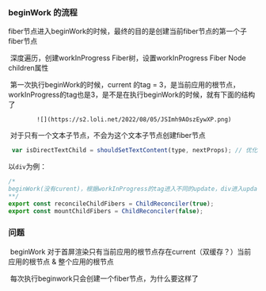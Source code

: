 ### beginWork 的流程

​	fiber节点进入beginWork的时候，最终的目的是创建当前fiber节点的第一个子fiber节点

​	深度遍历，创建workInProgress Fiber树，设置workInProgress Fiber Node children属性

​	第一次执行beginWork的时候，current 的tag = 3，是当前应用的根节点，workInProgress的tag也是3，是不是在执行beginWork的时候，就有下面的结构了

 			![](https://s2.loli.net/2022/08/05/JSImh9AOszEywXP.png)

​	对于只有一个文本子节点，不会为这个文本子节点创建fiber节点

```js
 var isDirectTextChild = shouldSetTextContent(type, nextProps); // 优化
```

以`div`为例：

```js
/* 
beginWork(没有curent)，根据workInProgress的tag进入不同的update，div进入updateHostComponent,然后进入 reconcileChildren，这个方法是给当前的fiber节点创建子节点，进入之前workInProgress.child 为null。根据currnt进入mountChildFibers 或者 reconcileChildFibers，这两者都是调用ChildReconciler，区别在于传入的参数，true的话表示追踪副作用(shouldTrackSideEffects)，会打上标签，类似于childToDelete.flags = Deletion，在commit就会根据flags判断更新、删除之类的DOM操作，首次渲染current === null，会走mountChildFibers，不会标记flags。 进入mountChildFibers，会根据child的类型(string | object | array...)创建fiber，最终是通过 FiberNode创建fiber节点
**/
export const reconcileChildFibers = ChildReconciler(true);
export const mountChildFibers = ChildReconciler(false);
```



### 问题

​	beginWork 对于首屏渲染只有当前应用的根节点存在current（双缓存？）当前应用的根节点 & 整个应用的根节点

​	每次执行beginwork只会创建一个fiber节点，为什么要这样了

​		

